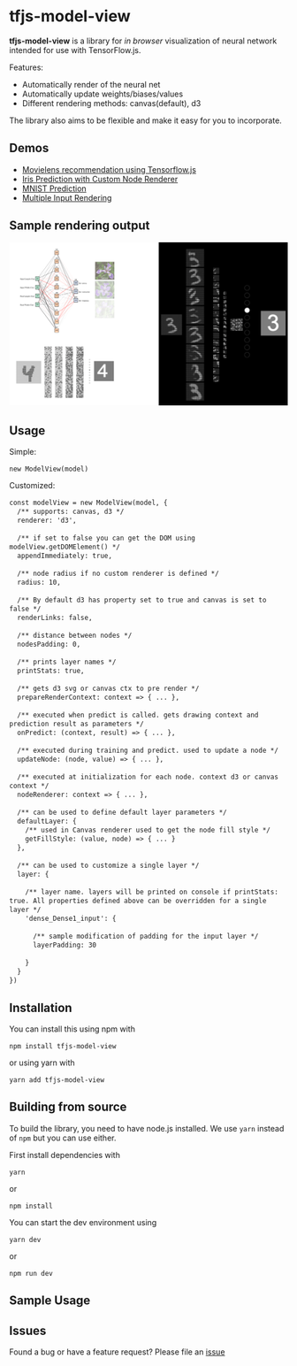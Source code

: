# tfjs-model-view

__tfjs-model-view__ is a library for _in browser_ visualization of neural network intended for use with TensorFlow.js.

Features:

* Automatically render of the neural net 
* Automatically update weights/biases/values
* Different rendering methods: canvas(default), d3

The library also aims to be flexible and make it easy for you to incorporate.

## Demos

- [Movielens recommendation using Tensorflow.js](https://beta.observablehq.com/@cstefanache/movielens-recommendation-using-tensorflow-js)
- [Iris Prediction with Custom Node Renderer](https://beta.observablehq.com/@cstefanache/tensorflow-js-model-viewer-iris)
- [MNIST Prediction](https://beta.observablehq.com/@cstefanache/mnist-tensorflow-js-network-view-tfjs-model-view)
- [Multiple Input Rendering](https://beta.observablehq.com/@cstefanache/tensorflow-js-model-view-multiple-input-test)

## Sample rendering output

![Samples](https://raw.githubusercontent.com/cstefanache/cstefanache.github.io/master/media/img/net2.png "Samples")


## Usage

Simple:
```
new ModelView(model)
```

Customized:
```
const modelView = new ModelView(model, {
  /** supports: canvas, d3 */
  renderer: 'd3',   
  
  /** if set to false you can get the DOM using modelView.getDOMElement() */
  appendImmediately: true,

  /** node radius if no custom renderer is defined */            
  radius: 10,

  /** By default d3 has property set to true and canvas is set to false */
  renderLinks: false,

  /** distance between nodes */
  nodesPadding: 0,

  /** prints layer names */                            
  printStats: true,

  /** gets d3 svg or canvas ctx to pre render */                   
  prepareRenderContext: context => { ... },

  /** executed when predict is called. gets drawing context and prediction result as parameters */
  onPredict: (context, result) => { ... },

  /** executed during training and predict. used to update a node */
  updateNode: (node, value) => { ... },

  /** executed at initialization for each node. context d3 or canvas context */
  nodeRenderer: context => { ... },
  
  /** can be used to define default layer parameters */
  defaultLayer: {
    /** used in Canvas renderer used to get the node fill style */
    getFillStyle: (value, node) => { ... }
  },

  /** can be used to customize a single layer */
  layer: {

    /** layer name. layers will be printed on console if printStats: true. All properties defined above can be overridden for a single layer */
    'dense_Dense1_input': {

      /** sample modification of padding for the input layer */
      layerPadding: 30
      
    }
  }
})
```

## Installation

You can install this using npm with

```
npm install tfjs-model-view
```

or using yarn with

```
yarn add tfjs-model-view
```

## Building from source

To build the library, you need to have node.js installed. We use `yarn`
instead of `npm` but you can use either.

First install dependencies with

```
yarn
```

or

```
npm install
```

You can start the dev environment using

```
yarn dev
```

or

```
npm run dev
```


## Sample Usage


## Issues

Found a bug or have a feature request? Please file an [issue](https://github.com/cstefanache/tfjs-model-view/issues/new)
